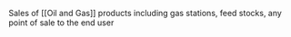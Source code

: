 Sales of [[Oil and Gas]] products including gas stations, feed stocks, any point of sale to the end user
